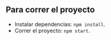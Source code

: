 ## Para correr el proyecto

- Instalar dependencias: `npm install`.
- Correr el proyecto: `npm start`.